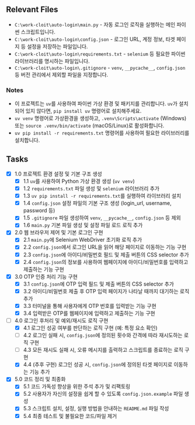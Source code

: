 ## Relevant Files

- `C:\work-cloit\auto-login\main.py` - 자동 로그인 로직을 실행하는 메인 파이썬 스크립트입니다.
- `C:\work-cloit\auto-login\config.json` - 로그인 URL, 계정 정보, 타겟 페이지 등 설정을 저장하는 파일입니다.
- `C:\work-cloit\auto-login\requirements.txt` - `selenium` 등 필요한 파이썬 라이브러리를 명시하는 파일입니다.
- `C:\work-cloit\auto-login\.gitignore` - `venv`, `__pycache__`, `config.json` 등 버전 관리에서 제외할 파일을 지정합니다.

### Notes

- 이 프로젝트는 `uv`를 사용하여 파이썬 가상 환경 및 패키지를 관리합니다. `uv`가 설치되어 있지 않다면, `pip install uv` 명령어로 설치해주세요.
- `uv venv` 명령어로 가상환경을 생성하고, `.venv\Scripts\activate` (Windows) 또는 `source .venv/bin/activate` (macOS/Linux)로 활성화합니다.
- `uv pip install -r requirements.txt` 명령어를 사용하여 필요한 라이브러리를 설치합니다.

## Tasks

- [x] 1.0 프로젝트 환경 설정 및 기본 구조 생성
  - [x] 1.1 `uv`를 사용하여 Python 가상 환경 생성 (`uv venv`)
  - [x] 1.2 `requirements.txt` 파일 생성 및 `selenium` 라이브러리 추가
  - [x] 1.3 `uv pip install -r requirements.txt`를 실행하여 라이브러리 설치
  - [x] 1.4 `config.json` 설정 파일의 기본 구조 생성 (login_url, username, password 등)
  - [x] 1.5 `.gitignore` 파일 생성하여 `venv`, `__pycache__`, `config.json` 등 제외
  - [x] 1.6 `main.py` 기본 파일 생성 및 설정 파일 로드 로직 추가

- [x] 2.0 웹 브라우저 제어 및 기본 로그인 구현
  - [x] 2.1 `main.py`에 Selenium WebDriver 초기화 로직 추가
  - [x] 2.2 `config.json`에서 로그인 URL을 읽어 해당 페이지로 이동하는 기능 구현
  - [x] 2.3 `config.json`에 아이디/비밀번호 필드 및 제출 버튼의 CSS selector 추가
  - [x] 2.4 `config.json`의 정보를 사용하여 웹페이지에 아이디/비밀번호를 입력하고 제출하는 기능 구현

- [x] 3.0 OTP 인증 처리 기능 구현
  - [x] 3.1 `config.json`에 OTP 입력 필드 및 제출 버튼의 CSS selector 추가
  - [x] 3.2 아이디/비밀번호 제출 후 OTP 입력 페이지가 나타날 때까지 대기하는 로직 추가
  - [x] 3.3 터미널을 통해 사용자에게 OTP 번호를 입력받는 기능 구현
  - [x] 3.4 입력받은 OTP를 웹페이지에 입력하고 제출하는 기능 구현

- [ ] 4.0 로그인 후처리 및 예외/재시도 로직 구현
  - [x] 4.1 로그인 성공 여부를 판단하는 로직 구현 (예: 특정 요소 확인)
  - [ ] 4.2 로그인 실패 시, `config.json`에 정의된 횟수와 간격에 따라 재시도하는 로직 구현
  - [ ] 4.3 모든 재시도 실패 시, 오류 메시지를 출력하고 스크립트를 종료하는 로직 구현
  - [x] 4.4 (추후 구현) 로그인 성공 시, `config.json`에 정의된 타겟 페이지로 이동하는 기능 추가

- [x] 5.0 코드 정리 및 최종화
  - [x] 5.1 코드 가독성 향상을 위한 주석 추가 및 리팩토링
  - [x] 5.2 사용자가 자신의 설정을 쉽게 할 수 있도록 `config.json.example` 파일 생성
  - [x] 5.3 스크립트 설치, 설정, 실행 방법을 안내하는 `README.md` 파일 작성
  - [x] 5.4 최종 테스트 및 불필요한 코드/파일 제거